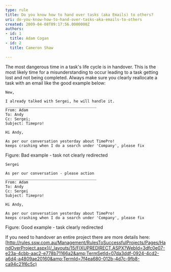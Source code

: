 ```yaml
---
type: rule
title: Do you know how to hand over tasks (aka Emails) to others?
uri: do-you-know-how-to-hand-over-tasks-aka-emails-to-others
created: 2009-04-08T09:17:56.0000000Z
authors:
- id: 1
  title: Adam Cogan
- id: 2
  title: Cameron Shaw

---
```


 The most dangerous time in a task's life cycle is in handover. This is the most likely time for a misunderstanding to occur leading to a task getting lost and not being completed.
  Always make sure you clearly reallocate a task with an email like the good example below: 


```
New,

I already talked with Sergei, he will handle it.
________________________________________
From: Adam 
To: Andy
Cc: Sergei; 
Subject: Timepro!

Hi Andy,

As per our conversation yesterday about TimePro! 
keeps crashing when I do a search under 'Company', please fix
```

Figure: Bad example - task not clearly redirected 



```
Sergei

As per our conversation - please action
________________________________________
From: Adam
To: Andy
Cc: Sergei
Subject: Timepro!

Hi Andy,

As per our conversation yesterday about TimePro! 
keeps crashing when I do a search under 'Company', please fix
```

Figure: Good example - task clearly redirected 


If you need to handover an entire project there are more details here:
[http://rules.ssw.com.au/Management/RulesToSuccessfulProjects/Pages/HandOverProject.aspx](/_layouts/15/FIXUPREDIRECT.ASPX?WebId=3dfc0e07-e23a-4cbb-aac2-e778b71166a2&amp;TermSetId=07da3ddf-0924-4cd2-a6d4-a4809ae20160&amp;TermId=7f4ea680-012b-4d7c-9fb8-ca94c21f6c5c)

